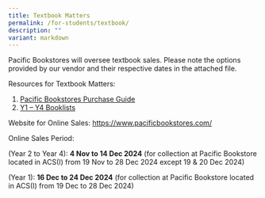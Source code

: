 ```yaml
---
title: Textbook Matters
permalink: /for-students/textbook/
description: ""
variant: markdown
---
```

<p>Pacific Bookstores will oversee textbook sales.&nbsp;Please note the options provided by our vendor and their respective dates in the attached file.</p>
<p>Resources for Textbook Matters:</p>
<ol>
<li><a href="/files/PACIFIC_BOOKSTORES_ONLINE_PURCHASE_GUIDE_2025__Final_.pdf">Pacific Bookstores Purchase Guide</a></li>
<li><a href="/files/Booklists_2025.pdf">Y1 – Y4 Booklists</a></li>
</ol>
<p>Website for Online Sales:&nbsp;<a data-linkindex="0" data-auth="NotApplicable" href="https://www.pacificbookstores.com/">https://www.pacificbookstores.com/</a></p>
<p>Online Sales Period:</p>
<p>(Year 2 to Year 4):&nbsp;<strong>4 Nov to 14 Dec 2024</strong>&nbsp;(for collection at Pacific Bookstore located in ACS(I) from 19 Nov to 28 Dec 2024 except 19 &amp; 20 Dec 2024)</p>
<p>(Year 1):&nbsp;<strong>16 Dec to 24 Dec 2024</strong>&nbsp;(for collection at Pacific Bookstore located in ACS(I) from 19 Dec to 28 Dec 2024)</p>
<p>&nbsp;</p>